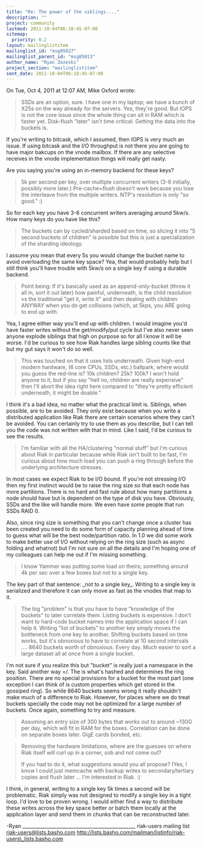 ```yaml
---
title: "Re: The power of the siblings...."
description: ""
project: community
lastmod: 2011-10-04T06:18:45-07:00
sitemap:
  priority: 0.2
layout: mailinglistitem
mailinglist_id: "msg05027"
mailinglist_parent_id: "msg05013"
author_name: "Ryan Zezeski"
project_section: "mailinglistitem"
sent_date: 2011-10-04T06:18:45-07:00
---
```



On Tue, Oct 4, 2011 at 12:07 AM, Mike Oxford  wrote:

> SSDs are an option, sure. I have one in my laptop; we have a bunch
> of X25s on the way already for the servers. Yes, they're good. But
> IOPS is not the core issue since the whole thing can sit in RAM
> which is faster yet. Disk-flush "later" isn't time critical. Getting the
> data into the buckets is.
>

If you're writing to bitcask, which I assumed, then IOPS is very much an
issue. If using bitcask and the I/O throughput is not there you are going
to have major bakcups on the vnode mailbox. If there are any selective
receives in the vnode implementation things will really get nasty.

Are you saying you're using an in-memory backend for these keys?


>
> 5k per second per key, over multiple concurrent writers (3-6 initially,
> possibly more later.) Pre-cache+flush doesn't work because you
> lose the interleave from the multiple writers. NTP's resolution is only
> "so good." :)
>

So for each key you have 3-6 concurrent writers averaging around 5kw/s. How
many keys do you have like this?


>
> The buckets can by cycled/sharded based on time, so slicing it into
> "5 second buckets of children" is possible but this is just a
> specialization
> of the sharding ideology.
>

I assume you mean that every 5s you would change the bucket name to avoid
overloading the same key space? Yea, that would probably help but I still
think you'll have trouble with 5kw/s on a single key if using a durable
backend.


>
> Point being: If it's basically used as an append-only-bucket (throw it
> all in, sort it out later) how painful, underneath, is the child resolution
> vs
> the traditional "get it, write it" and then dealing with children ANYWAY
> when you do get collisions (which, at 5kps, you ARE going to end up with.
>

Yea, I agree either way you'll end up with children. I would imagine you'd
have faster writes without the get/modify/put cycle but I've also never seen
anyone explode siblings that high on purpose so for all I know it will be
worse. I'd be curious to see how Riak handles large sibling counts like
that but my gut says it won't do so well.


> This was touched on that it uses lists underneath. Given high-end modern
> hardware, (6 core CPUs, SSDs, etc.) ballpark, where would you guess the
> red-line is? 10k children? 25k? 100k? I won't hold anyone to it, but if
> you say "hell no, children are really expensive" then I'll abort the idea
> right here compared to "they're pretty efficient underneath, it might be
> doable."
>

I think it's a bad idea, no matter what the practical limit is. Siblings,
when possible, are to be avoided. They only exist because when you write a
distributed application like Riak there are certain scenarios where they
can't be avoided. You can certainly try to use them as you describe, but I
can tell you the code was not written with that in mind. Like I said, I'd
be curious to see the results.

>
> I'm familiar with all the HA/clustering "normal stuff" but I'm curious
> about Riak in particular because while Riak isn't built to be fast,
> I'm curious about how much load you can push a ring through before
> the underlying architecture stresses.
>

In most cases we expect Riak to be I/O bound. If you're not stressing I/O
then my first instinct would be to raise the ring size so that each node has
more partitions. There is no hard and fast rule about how many partitions a
node should have but is dependent on the type of disk you have. Obviously,
SSDs and the like will handle more. We even have some people that run SSDs
RAID 0.

Also, since ring size is something that you can't change once a cluster has
been created you need to do some form of capacity planning ahead of time to
guess what will be the best node/partition ratio. In 1.0 we did some work
to make better use of I/O without relying on the ring size (such as async
folding and whatnot) but I'm not sure on all the details and I'm hoping one
of my colleagues can help me out if I'm missing something.


> I know Yammer was putting some load on theirs; something around 4k
> per sec over a few boxes but not to a single key.
>

The key part of that sentence: \_not to a single key\_. Writing to a single
key is serialized and therefore it can only move as fast as the vnodes that
map to it.


>
> The big "problem" is that you have to have "knowledge of the buckets"
> to later correlate them. Listing buckets is expensive. I don't want to
> hard-code bucket names into the application space if I can help it.
> Writing "list of buckets" to another key simply moves the bottleneck
> from one key to another. Shifting buckets based on time works, but
> it's obnoxious to have to correlate at 10 second intervals ....
> 8640 buckets worth of obnoxious. Every day. Much easier to sort a
> large dataset all at once from a single bucket.
>

I'm not sure if you realize this but "bucket" is really just a namespace in
the key. Said another way =/. The  is
what's hashed and determines the ring position. There are no special
provisions for a bucket for the most part (one exception I can think of is
custom properties which get stored in the gossiped ring). So while 8640
buckets seems wrong it really shouldn't make much of a difference to Riak.
 However, for places where we do treat buckets specially the code may not be
optimized for a large number of buckets. Once again, something to try and
measure.


>
> Assuming an entry size of 300 bytes that works out to around
> ~130G per day, which will fit in RAM for the boxes. Correlation can be
> done on separate boxes later. GigE cards bonded, etc.
>

> Removing the hardware limitations, where are the guesses on where
> Riak itself will curl up in a corner, sob and not come out?
>
> If you had to do it, what suggestions would you all propose?
> (Yes, I know I could just memcache with backup writes to
> secondary/tertiary copies and flush later ... I'm interested in Riak. :)
>

I think, in general, writing to a single key 5k times a second will be
problematic. Riak simply was not designed to modify a single key in a tight
loop. I'd love to be proven wrong. I would either find a way to distribute
these writes across the key space better or batch them locally at the
application layer and send them in chunks that can be reconstructed later.

-Ryan
\_\_\_\_\_\_\_\_\_\_\_\_\_\_\_\_\_\_\_\_\_\_\_\_\_\_\_\_\_\_\_\_\_\_\_\_\_\_\_\_\_\_\_\_\_\_\_
riak-users mailing list
riak-users@lists.basho.com
http://lists.basho.com/mailman/listinfo/riak-users\_lists.basho.com

